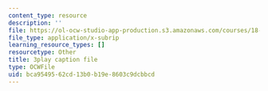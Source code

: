 ```yaml
---
content_type: resource
description: ''
file: https://ol-ocw-studio-app-production.s3.amazonaws.com/courses/18-065-matrix-methods-in-data-analysis-signal-processing-and-machine-learning-spring-2018/bca9549562cd13b0b19e8603c9dcbbcd_k3AiUhwHQ28.srt
file_type: application/x-subrip
learning_resource_types: []
resourcetype: Other
title: 3play caption file
type: OCWFile
uid: bca95495-62cd-13b0-b19e-8603c9dcbbcd
---
```

